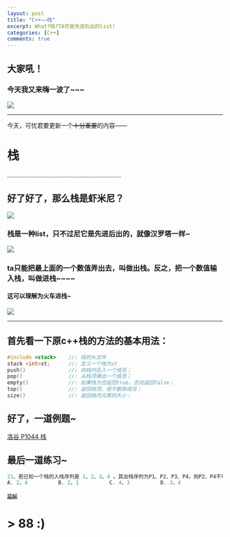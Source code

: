 ```yaml
---
layout: post
title: "C++——栈"
excerpt: What?栈?TA可是先进后出的list!
categories: [C++]
comments: true
---
```


## 大家吼！

### 今天我又来嗨一波了~~~

![](http://www.gaoxiaogif.com/d/file/201612/8095498aa5e00c20c3666cae164e8765.jpg)

---

今天，可忧君要更新一个~~十分重要~~的内容——

# 栈

…………………………………………………………

## 好了好了，那么栈是虾米尼？

![](https://gss1.bdstatic.com/9vo3dSag_xI4khGkpoWK1HF6hhy/baike/s%3D220/sign=4b2162dc1bd5ad6eaef963e8b1cb39a3/8b82b9014a90f603eab7c55f3912b31bb051eda7.jpg)

### 栈是一种list，只不过尼它是先进后出的，就像汉罗塔一样~

![](http://www.juoou.cn/uploads/allimg/160412/1_160412131627_1.jpg)

### ta只能把最上面的一个数值弄出去，叫做出栈。反之，把一个数值输入栈，叫做进栈~~~~

#### 这可以理解为火车进栈~

![](https://cdn.luogu.org/upload/pic/19439.png)

---

## 首先看一下原c++栈的方法的基本用法：
```cpp
#include <stack>	//: 栈的头文件
stack <int>st;		//: 定义一个栈为st
push()				//: 向栈内压入一个成员；
pop()				//: 从栈顶弹出一个成员；
empty()				//: 如果栈为空返回true，否则返回false；
top()				//: 返回栈顶，但不删除成员；
size()				//: 返回栈内元素的大小；
```

## 好了，一道例题~

[洛谷 P1044 栈](https://www.luogu.org/problemnew/show/P1044)

## 最后一道练习~

```cpp
21、若已知一个栈的入栈序列是 1、2、3、4 。其出栈序列为P1、P2、P3、P4，则P2、P4不可能是（ ）
A. 2、4			B. 2、1			C. 4、3			D. 3、4
```

[~~`题解`~~](https://www.zybuluo.com/keyou-Fang/note/1151600)

# > 88 :)
